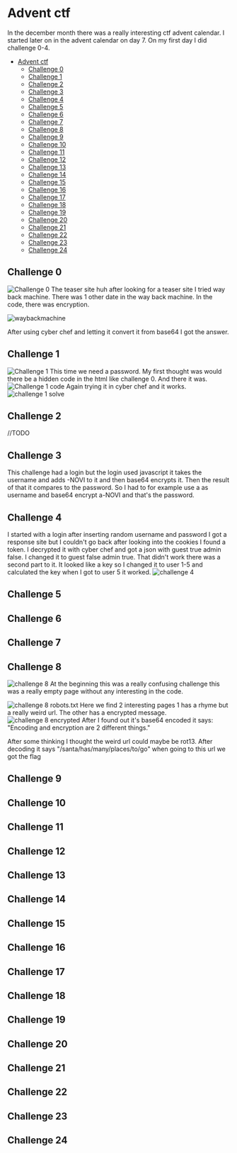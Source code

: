 # Advent ctf

In the december month there was a really interesting ctf advent calendar.
I started later on in the advent calendar on day 7.
On my first day I did challenge 0-4.

- [Advent ctf](#advent-ctf)
  * [Challenge 0](#challenge-0)
  * [Challenge 1](#challenge-1)
  * [Challenge 2](#challenge-2)
  * [Challenge 3](#challenge-3)
  * [Challenge 4](#challenge-4)
  * [Challenge 5](#challenge-5)
  * [Challenge 6](#challenge-6)
  * [Challenge 7](#challenge-7)
  * [Challenge 8](#challenge-8)
  * [Challenge 9](#challenge-9)
  * [Challenge 10](#challenge-10)
  * [Challenge 11](#challenge-11)
  * [Challenge 12](#challenge-12)
  * [Challenge 13](#challenge-13)
  * [Challenge 14](#challenge-14)
  * [Challenge 15](#challenge-15)
  * [Challenge 16](#challenge-16)
  * [Challenge 17](#challenge-17)
  * [Challenge 18](#challenge-18)
  * [Challenge 19](#challenge-19)
  * [Challenge 20](#challenge-20)
  * [Challenge 21](#challenge-21)
  * [Challenge 22](#challenge-22)
  * [Challenge 23](#challenge-23)
  * [Challenge 24](#challenge-24)

## Challenge 0
![Challenge 0](/images/challenge0.png)
The teaser site huh after looking for a teaser site I tried way back machine.
There was 1 other date in the way back machine.
In the code, there was encryption.

![waybackmachine](/images/waybackmachine.png)

After using cyber chef and letting it convert it from base64 I got the answer.

## Challenge 1
![Challenge 1](/images/challenge1site.png)
This time we need a password.
My first thought was would there be a hidden code in the html like challenge 0.
And there it was.
![Challenge 1 code](/images/challenge1code.png)
Again trying it in cyber chef and it works.
![challenge 1 solve](/images/challenge1solve.png)

## Challenge 2
//TODO

## Challenge 3
This challenge had a login but the login used javascript it takes the username and adds -NOVI to it and then base64 encrypts it. Then the result of that it compares to the password.
So I had to for example use a as username and base64 encrypt a-NOVI and that's the password.

## Challenge 4
I started with a login after inserting random username and password I got a response site but I couldn't go back after looking into the cookies I found a token.
I decrypted it with cyber chef and got a json with guest true admin false. I changed it to guest false admin true. That didn't work there was a second part to it. It looked like a key so I changed it to user 1-5 and calculated the key when I got to user 5 it worked.
![challenge 4](/images/challenge5.png)

## Challenge 5


## Challenge 6


## Challenge 7


## Challenge 8
![challenge 8](/images/challenge8.png)
At the beginning this was a really confusing challenge this was a really empty page without any interesting in the code.

![challenge 8 robots.txt](/images/challenge8robots.png)
Here we find 2 interesting pages 1 has a rhyme but a really weird url.
The other has a encrypted message.
![challenge 8 encrypted](/images/challenge8encrypted.png)
After I found out it's base64 encoded it says: "Encoding and encryption are 2 different things."

After some thinking I thought the weird url could maybe be rot13.
After decoding it says "/santa/has/many/places/to/go" when going to this url we got the flag

## Challenge 9

## Challenge 10

## Challenge 11

## Challenge 12

## Challenge 13

## Challenge 14

## Challenge 15

## Challenge 16

## Challenge 17

## Challenge 18

## Challenge 19

## Challenge 20

## Challenge 21

## Challenge 22

## Challenge 23

## Challenge 24